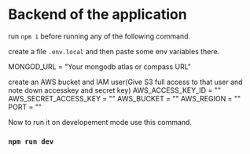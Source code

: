 # Backend of the application

run `npm i` before running any of the following command.

create a file `.env.local` and then paste some env variables there.

MONGOD_URL = "Your mongodb atlas or compass URL"

create an AWS bucket and IAM user(Give S3 full access to that user and note down accesskey and secret key)
AWS_ACCESS_KEY_ID = ""
AWS_SECRET_ACCESS_KEY = ""
AWS_BUCKET = ""
AWS_REGION = ""
PORT = ""

Now to run it on developement mode use this command.
### `npm run dev`
